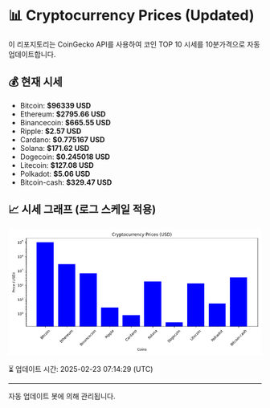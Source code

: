 
# 📊 Cryptocurrency Prices (Updated)

이 리포지토리는 CoinGecko API를 사용하여 코인 TOP 10 시세를 10분가격으로 자동 업데이트합니다.

## 💰 현재 시세
- Bitcoin: **$96339 USD**
- Ethereum: **$2795.66 USD**
- Binancecoin: **$665.55 USD**
- Ripple: **$2.57 USD**
- Cardano: **$0.775167 USD**
- Solana: **$171.62 USD**
- Dogecoin: **$0.245018 USD**
- Litecoin: **$127.08 USD**
- Polkadot: **$5.06 USD**
- Bitcoin-cash: **$329.47 USD**

## 📈 시세 그래프 (로그 스케일 적용)
![Crypto Prices](crypto_prices.png)

⏳ 업데이트 시간: 2025-02-23 07:14:29 (UTC)

---
자동 업데이트 봇에 의해 관리됩니다.
